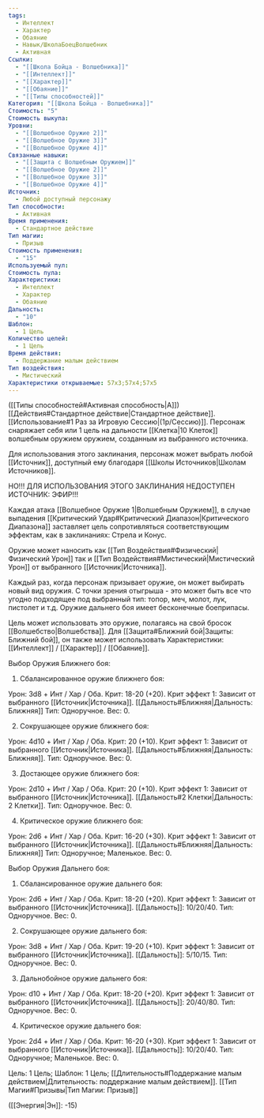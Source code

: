 ```yaml
---
tags:
  - Интеллект
  - Характер
  - Обаяние
  - Навык/ШколаБоецВолшебник
  - Активная
Ссылки:
  - "[[Школа Бойца - Волшебника]]"
  - "[[Интеллект]]"
  - "[[Характер]]"
  - "[[Обаяние]]"
  - "[[Типы способностей]]"
Категория: "[[Школа Бойца - Волшебника]]"
Стоимость: "5"
Стоимость выкупа: 
Уровни:
  - "[[Волшебное Оружие 2]]"
  - "[[Волшебное Оружие 3]]"
  - "[[Волшебное Оружие 4]]"
Связанные навыки:
  - "[[Защита с Волшебным Оружием]]"
  - "[[Волшебное Оружие 2]]"
  - "[[Волшебное Оружие 3]]"
  - "[[Волшебное Оружие 4]]"
Источник:
  - Любой доступный персонажу
Тип способности:
  - Активная
Время применения:
  - Стандартное действие
Тип магии:
  - Призыв
Стоимость применения:
  - "15"
Используемый пул: 
Стоимость пула: 
Характеристики:
  - Интеллект
  - Характер
  - Обаяние
Дальность:
  - "10"
Шаблон:
  - 1 Цель
Количество целей:
  - 1 Цель
Время действия:
  - Поддержание малым действием
Тип воздействия:
  - Мистический
Характеристики открываемые: 57x3;57x4;57x5
---
```

([[Типы способностей#Активная способность|А]]) [[Действия#Стандартное действие|Стандартное действие]]. [[Использование#1 Раз за Игровую Сессию|(1р/Сессию)]]. Персонаж снаряжает себя или 1 цель на дальности [[Клетка|10 Клеток]] волшебным оружием оружием, созданным из выбранного источника.

Для использования этого заклинания, персонаж может выбрать любой [[Источник]], доступный ему благодаря [[Школы Источников|Школам Источников]]. 

НО!!! ДЛЯ ИСПОЛЬЗОВАНИЯ ЭТОГО ЗАКЛИНАНИЯ НЕДОСТУПЕН ИСТОЧНИК: ЭФИР!!!

Каждая атака [[Волшебное Оружие 1|Волшебным Оружием]], в случае выпадения [[Критический Удар#Критический Диапазон|Критического Диапазона]] заставляет цель сопротивляться соответствующим эффектам, как в заклинаниях: Стрела и Конус.

Оружие может наносить как [[Тип Воздействия#Физический|Физический Урон]] так и [[Тип Воздействия#Мистический|Мистический Урон]] от выбранного [[Источник|Источника]].

Каждый раз, когда персонаж призывает оружие, он может выбирать новый вид оружия. С точки зрения отыгрыша - это может быть все что угодно подходящее под выбранный тип: топор, меч, молот, лук, пистолет и т.д. Оружие дальнего боя имеет бесконечные боеприпасы. 

Цель может использовать это оружие, полагаясь на свой бросок [[Волшебство|Волшебства]]. Для [[Защита#Ближний бой|Защиты: Ближний бой]], он также может использовать Характеристики: [[Интеллект]] / [[Характер]] / [[Обаяние]]. 

Выбор Оружия Ближнего боя:

1. Сбалансированное оружие ближнего боя:

Урон: 3d8 + Инт / Хар / Оба. Крит: 18-20 (+20). Крит эффект 1: Зависит от выбранного [[Источник|Источника]]. [[Дальность#Ближняя|Дальность: Ближняя]] Тип: Одноручное. Вес: 0. 

2. Сокрушающее оружие ближнего боя:

Урон: 4d10 + Инт / Хар / Оба. Крит: 20 (+10). Крит эффект 1: Зависит от выбранного [[Источник|Источника]]. [[Дальность#Ближняя|Дальность: Ближняя]]. Тип: Одноручное. Вес: 0. 

3. Достающее оружие ближнего боя:

Урон: 2d10 + Инт / Хар / Оба. Крит: 20 (+10). Крит эффект 1: Зависит от выбранного [[Источник|Источника]]. [[Дальность#2 Клетки|Дальность: 2 Клетки]]. Тип: Одноручное. Вес: 0.

4. Критическое оружие ближнего боя:

Урон: 2d6 + Инт / Хар / Оба. Крит: 16-20 (+30). Крит эффект 1: Зависит от выбранного [[Источник|Источника]]. [[Дальность#Ближняя|Дальность: Ближняя]] Тип: Одноручное; Маленькое. Вес: 0.

Выбор Оружия Дальнего боя:

1. Сбалансированное оружие дальнего боя:

Урон: 2d6 + Инт / Хар / Оба. Крит: 18-20 (+20). Крит эффект 1: Зависит от выбранного [[Источник|Источника]]. [[Дальность]]: 10/20/40. Тип: Одноручное. Вес: 0. 

2. Сокрушающее оружие дальнего боя:

Урон: 3d8 + Инт / Хар / Оба. Крит: 19-20 (+10). Крит эффект 1: Зависит от выбранного [[Источник|Источника]]. [[Дальность]]: 5/10/15. Тип: Одноручное. Вес: 0.

3. Дальнобойное оружие дальнего боя:

Урон: d10 + Инт / Хар / Оба. Крит: 18-20 (+20). Крит эффект 1: Зависит от выбранного [[Источник|Источника]]. [[Дальность]]: 20/40/80. Тип: Одноручное. Вес: 0. 

4. Критическое оружие дальнего боя:

Урон: 2d4 + Инт / Хар / Оба. Крит: 16-20 (+30). Крит эффект 1: Зависит от выбранного [[Источник|Источника]]. [[Дальность]]: 10/20/40. Тип: Одноручное; Маленькое. Вес: 0.

Цель: 1 Цель; Шаблон: 1 Цель; [[Длительность#Поддержание малым действием|Длительность: поддержание малым действием]]. [[Тип Магии#Призывы|Тип Магии: Призыв]]

([[Энергия|Эн]]: -15)